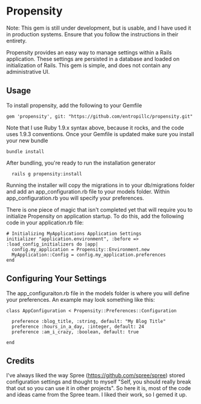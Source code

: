 Propensity
==========

Note: This gem is still under development, but is usable, and I have used it in production systems. Ensure that you follow the instructions in their entirety.

Propensity provides an easy way to manage settings within a Rails application. These settings are persisted in a database and loaded on initialization of Rails. This gem is simple, and does not contain any administrative UI.

Usage
-------

To install propensity, add the following to your Gemfile

```
gem 'propensity', git: "https://github.com/entropillc/propensity.git"
```

Note that I use Ruby 1.9.x syntax above, because it rocks, and the code uses 1.9.3 conventions. Once your Gemfile is updated make sure you install your new bundle

```
bundle install
```

After bundling, you're ready to run the installation generator

```
  rails g propensity:install
```

Running the installer will copy the migrations in to your db/migrations folder and add an app_configuration.rb file to your models folder. Within app_configuration.rb you will specify your preferences.

There is one piece of magic that isn't completed yet that will require you to initialize Propensity on application startup. To do this, add the following code in your application.rb file:

```
# Initializing MyApplications Application Settings
initializer "application.environment", :before => :load_config_initializers do |app|
  config.my_application = Propensity::Environment.new
  MyApplication::Config = config.my_application.preferences
end
```

Configuring Your Settings
-------

The app_configuraiton.rb file in the models folder is where you will define your preferences. An example may look something like this:

```
class AppConfiguration < Propensity::Preferences::Configuration

  preference :blog_title, :string, default: "My Blog Title"
  preference :hours_in_a_day, :integer, default: 24
  preference :am_i_crazy, :boolean, default: true

end
```

Credits
-------

I've always liked the way Spree (https://github.com/spree/spree) stored configuration settings and thought to myself "Self, you should really break that out so you can use it in other projects". So here it is, most of the code and ideas came from the Spree team. I liked their work, so I gemed it up.